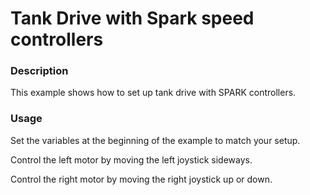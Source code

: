 # Tank Drive with Spark speed controllers

### Description
This example shows how to set up tank drive with SPARK controllers.

### Usage
Set the variables at the beginning of the example to match your setup.

Control the left motor by moving the left joystick sideways.

Control the right motor by moving the right joystick up or down.
